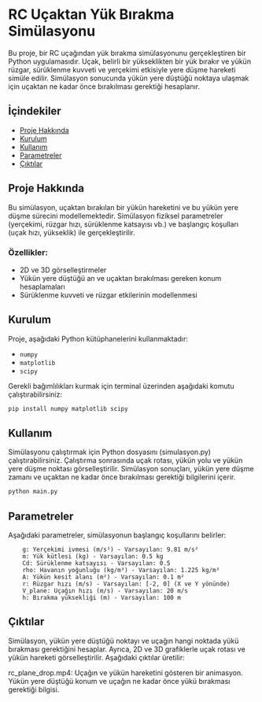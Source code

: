 # RC Uçaktan Yük Bırakma Simülasyonu

Bu proje, bir RC uçağından yük bırakma simülasyonunu gerçekleştiren bir Python uygulamasıdır. Uçak, belirli bir yükseklikten bir yük bırakır ve yükün rüzgar, sürüklenme kuvveti ve yerçekimi etkisiyle yere düşme hareketi simüle edilir. Simülasyon sonucunda yükün yere düştüğü noktaya ulaşmak için uçaktan ne kadar önce bırakılması gerektiği hesaplanır.

## İçindekiler
- [Proje Hakkında](#proje-hakkında)
- [Kurulum](#kurulum)
- [Kullanım](#kullanım)
- [Parametreler](#parametreler)
- [Çıktılar](#çıkılar)


## Proje Hakkında

Bu simülasyon, uçaktan bırakılan bir yükün hareketini ve bu yükün yere düşme sürecini modellemektedir. Simülasyon fiziksel parametreler (yerçekimi, rüzgar hızı, sürüklenme katsayısı vb.) ve başlangıç koşulları (uçak hızı, yükseklik) ile gerçekleştirilir. 

### Özellikler:
- 2D ve 3D görselleştirmeler
- Yükün yere düştüğü an ve uçaktan bırakılması gereken konum hesaplamaları
- Sürüklenme kuvveti ve rüzgar etkilerinin modellenmesi

## Kurulum

Proje, aşağıdaki Python kütüphanelerini kullanmaktadır:
- `numpy`
- `matplotlib`
- `scipy`

Gerekli bağımlılıkları kurmak için terminal üzerinden aşağıdaki komutu çalıştırabilirsiniz:

```bash
pip install numpy matplotlib scipy
```
## Kullanım

  Simülasyonu çalıştırmak için Python dosyasını (simulasyon.py) çalıştırabilirsiniz.
    Çalıştırma sonrasında uçak rotası, yükün yolu ve yükün yere düşme noktası görselleştirilir.
    Simülasyon sonuçları, yükün yere düşme zamanı ve uçaktan ne kadar önce bırakılması gerektiği bilgilerini içerir.

```bash
python main.py
```
## Parametreler

Aşağıdaki parametreler, simülasyonun başlangıç koşullarını belirler:
```
    g: Yerçekimi ivmesi (m/s²) - Varsayılan: 9.81 m/s²
    m: Yük kütlesi (kg) - Varsayılan: 0.5 kg
    Cd: Sürüklenme katsayısı - Varsayılan: 0.5
    rho: Havanın yoğunluğu (kg/m³) - Varsayılan: 1.225 kg/m³
    A: Yükün kesit alanı (m²) - Varsayılan: 0.1 m²
    r: Rüzgar hızı (m/s) - Varsayılan: [-2, 0] (X ve Y yönünde)
    V_plane: Uçağın hızı (m/s) - Varsayılan: 20 m/s
    h: Bırakma yüksekliği (m) - Varsayılan: 100 m
```

## Çıktılar

Simülasyon, yükün yere düştüğü noktayı ve uçağın hangi noktada yükü bırakması gerektiğini hesaplar. Ayrıca, 2D ve 3D grafiklerle uçak rotası ve yükün hareketi görselleştirilir. Aşağıdaki çıktılar üretilir:

  rc_plane_drop.mp4: Uçağın ve yükün hareketini gösteren bir animasyon.
    Yükün yere düştüğü konum ve uçağın ne kadar önce yükü bırakması gerektiği bilgisi.
